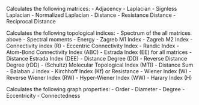 Calculates the following matrices:
    - Adjacency
    - Laplacian
    - Signless Laplacian
    - Normalized Laplacian
    - Distance
    - Resistance Distance
    - Reciprocal Distance
    
Calculates the following topological indices:
    - Spectrum of the all matrices above
    - Spectral moments
    - Energy
    - Zagreb M1 Index
    - Zagreb M2 Index
    - Connectivity index (R)
    - Eccentric Connectivity Index
    - Randic Index
    - Atom-Bond Connectivity Index (ABC)
    - Estrada Index (EE) for all matrices
    - Distance Estrada Index (DEE)
    - Distance Degree (DD)
    - Reverse Distance Degree (rDD)
    - (Schultz) Molecular Topological Index (MTI)
    - Distance Sum
    - Balaban J index
    - Kirchhoff Index (Kf) or Resistance
    - Wiener Index (W)
    - Reverse Wiener Index (RW)
    - Hyper-Wiener Index (WW)
    - Harary Index (H)
    

Calculates the following graph properties:
    - Order
    - Diameter
    - Degree
    - Eccentricity
    - Connectedness